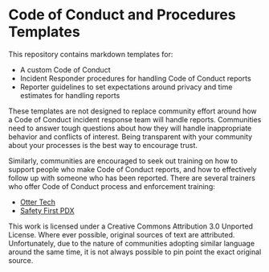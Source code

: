 Code of Conduct and Procedures Templates
========================================

This repository contains markdown templates for:
 * A custom Code of Conduct
 * Incident Responder procedures for handling Code of Conduct reports
 * Reporter guidelines to set expectations around privacy and time
   estimates for handling reports

These templates are not designed to replace community effort around
how a Code of Conduct incident response team will handle reports.
Communities need to answer tough questions about how they will handle
inappropriate behavior and conflicts of interest. Being transparent with
your community about your processes is the best way to encourage trust.

Similarly, communities are encouraged to seek out training on how to
support people who make Code of Conduct reports, and how to effectively
follow up with someone who has been reported. There are several trainers
who offer Code of Conduct process and enforcement training:

 - [Otter Tech](http://otter.technology/code-of-conduct-training/)
 - [Safety First PDX](http://safetyfirstpdx.org/)

This work is licensed under a Creative Commons Attribution 3.0 Unported
License. Where ever possible, original sources of text are attributed.
Unfortunately, due to the nature of communities adopting similar
language around the same time, it is not always possible to pin point
the exact original source.
